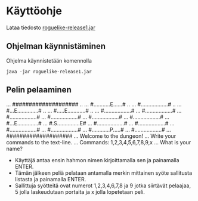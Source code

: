 # Käyttöohje

Lataa tiedosto [roguelike-release1.jar](https://github.com/toukkeli/ot-harjoitustyo/releases/tag/viikko5)

## Ohjelman käynnistäminen

Ohjelma käynnistetään komennolla 

```
java -jar roguelike-release1.jar
```

## Pelin pelaaminen

...  #################### ..
...  #...........E......# ..
...  #..................# ..
...  #...E..............# ..
...  #.....E............# ..
...  #..................#
...  #..................#
...  #..................#
...  #..................#
...  #..................#
...  #..................#
...  #...E..............#
...  #.S...............E#
...  #..................#
...  #..................#
...  #..................#
...  #..................#
...  #............P.....#
...  #..................#
...  ####################
...  Welcome to the dungeon!
...  Write your commands to the text-line.
...  Commands: 1,2,3,4,5,6,7,8,9,x
...  What is your name?

- Käyttäjä antaa ensin hahmon nimen kirjoittamalla sen ja painamalla ENTER.
- Tämän jälkeen peliä pelataan antamalla merkin mittainen syöte sallitusta listasta ja painamalla ENTER.
- Sallittuja syötteitä ovat numerot 1,2,3,4,6,7,8 ja 9 jotka siirtävät pelaajaa, 5 jolla laskeudutaan portaita ja x jolla lopetetaan peli.
